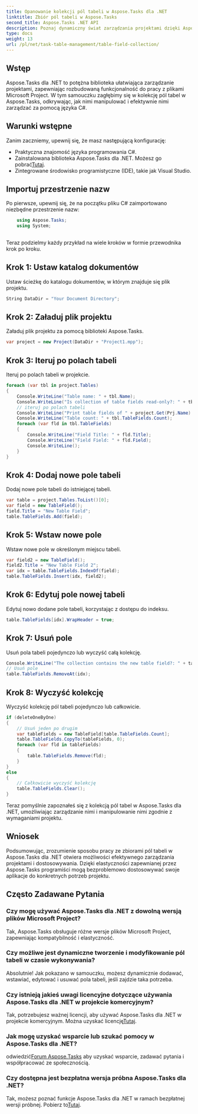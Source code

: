 ```yaml
---
title: Opanowanie kolekcji pól tabeli w Aspose.Tasks dla .NET
linktitle: Zbiór pól tabeli w Aspose.Tasks
second_title: Aspose.Tasks .NET API
description: Poznaj dynamiczny świat zarządzania projektami dzięki Aspose.Tasks dla .NET. Dowiedz się, jak manipulować zbiorami pól tabeli, aby dostosować projekt do własnych potrzeb.
type: docs
weight: 13
url: /pl/net/task-table-management/table-field-collection/
---
```

## Wstęp
Aspose.Tasks dla .NET to potężna biblioteka ułatwiająca zarządzanie projektami, zapewniając rozbudowaną funkcjonalność do pracy z plikami Microsoft Project. W tym samouczku zagłębimy się w kolekcję pól tabel w Aspose.Tasks, odkrywając, jak nimi manipulować i efektywnie nimi zarządzać za pomocą języka C#.
## Warunki wstępne
Zanim zaczniemy, upewnij się, że masz następującą konfigurację:
- Praktyczna znajomość języka programowania C#.
- Zainstalowana biblioteka Aspose.Tasks dla .NET. Możesz go pobrać[Tutaj](https://releases.aspose.com/tasks/net/).
- Zintegrowane środowisko programistyczne (IDE), takie jak Visual Studio.
## Importuj przestrzenie nazw
Po pierwsze, upewnij się, że na początku pliku C# zaimportowano niezbędne przestrzenie nazw:
```csharp
    using Aspose.Tasks;
    using System;
    
```
Teraz podzielmy każdy przykład na wiele kroków w formie przewodnika krok po kroku.
## Krok 1: Ustaw katalog dokumentów
Ustaw ścieżkę do katalogu dokumentów, w którym znajduje się plik projektu.
```csharp
String DataDir = "Your Document Directory";
```
## Krok 2: Załaduj plik projektu
Załaduj plik projektu za pomocą biblioteki Aspose.Tasks.
```csharp
var project = new Project(DataDir + "Project1.mpp");
```
## Krok 3: Iteruj po polach tabeli
Iteruj po polach tabeli w projekcie.
```csharp
foreach (var tbl in project.Tables)
{
    Console.WriteLine("Table name: " + tbl.Name);
    Console.WriteLine("Is collection of table fields read-only?: " + tbl.TableFields.IsReadOnly);
    // iteruj po polach tabeli
    Console.WriteLine("Print table fields of " + project.Get(Prj.Name) + " project.");
    Console.WriteLine("Table count: " + tbl.TableFields.Count);
    foreach (var fld in tbl.TableFields)
    {
        Console.WriteLine("Field Title: " + fld.Title);
        Console.WriteLine("Field Field: " + fld.Field);
        Console.WriteLine();
    }
}
```
## Krok 4: Dodaj nowe pole tabeli
Dodaj nowe pole tabeli do istniejącej tabeli.
```csharp
var table = project.Tables.ToList()[0];
var field = new TableField();
field.Title = "New Table Field";
table.TableFields.Add(field);
```
## Krok 5: Wstaw nowe pole
Wstaw nowe pole w określonym miejscu tabeli.
```csharp
var field2 = new TableField();
field2.Title = "New Table Field 2";
var idx = table.TableFields.IndexOf(field);
table.TableFields.Insert(idx, field2);
```
## Krok 6: Edytuj pole nowej tabeli
Edytuj nowo dodane pole tabeli, korzystając z dostępu do indeksu.
```csharp
table.TableFields[idx].WrapHeader = true;
```
## Krok 7: Usuń pole
Usuń pola tabeli pojedynczo lub wyczyść całą kolekcję.
```csharp
Console.WriteLine("The collection contains the new table field?: " + table.TableFields.Contains(field));
// Usuń pole
table.TableFields.RemoveAt(idx);
```
## Krok 8: Wyczyść kolekcję
Wyczyść kolekcję pól tabeli pojedynczo lub całkowicie.
```csharp
if (deleteOneByOne)
{
    // Usuń jeden po drugim
    var tableFields = new TableField[table.TableFields.Count];
    table.TableFields.CopyTo(tableFields, 0);
    foreach (var fld in tableFields)
    {
        table.TableFields.Remove(fld);
    }
}
else
{
    // Całkowicie wyczyść kolekcję
    table.TableFields.Clear();
}
```
Teraz pomyślnie zapoznałeś się z kolekcją pól tabel w Aspose.Tasks dla .NET, umożliwiając zarządzanie nimi i manipulowanie nimi zgodnie z wymaganiami projektu.
## Wniosek
Podsumowując, zrozumienie sposobu pracy ze zbiorami pól tabeli w Aspose.Tasks dla .NET otwiera możliwości efektywnego zarządzania projektami i dostosowywania. Dzięki elastyczności zapewnianej przez Aspose.Tasks programiści mogą bezproblemowo dostosowywać swoje aplikacje do konkretnych potrzeb projektu.
## Często Zadawane Pytania
### Czy mogę używać Aspose.Tasks dla .NET z dowolną wersją plików Microsoft Project?
Tak, Aspose.Tasks obsługuje różne wersje plików Microsoft Project, zapewniając kompatybilność i elastyczność.
### Czy możliwe jest dynamiczne tworzenie i modyfikowanie pól tabeli w czasie wykonywania?
Absolutnie! Jak pokazano w samouczku, możesz dynamicznie dodawać, wstawiać, edytować i usuwać pola tabeli, jeśli zajdzie taka potrzeba.
### Czy istnieją jakieś uwagi licencyjne dotyczące używania Aspose.Tasks dla .NET w projekcie komercyjnym?
 Tak, potrzebujesz ważnej licencji, aby używać Aspose.Tasks dla .NET w projekcie komercyjnym. Można uzyskać licencję[Tutaj](https://purchase.aspose.com/buy).
### Jak mogę uzyskać wsparcie lub szukać pomocy w Aspose.Tasks dla .NET?
 odwiedzić[Forum Aspose.Tasks](https://forum.aspose.com/c/tasks/15) aby uzyskać wsparcie, zadawać pytania i współpracować ze społecznością.
### Czy dostępna jest bezpłatna wersja próbna Aspose.Tasks dla .NET?
 Tak, możesz poznać funkcje Aspose.Tasks dla .NET w ramach bezpłatnej wersji próbnej. Pobierz to[Tutaj](https://releases.aspose.com/).